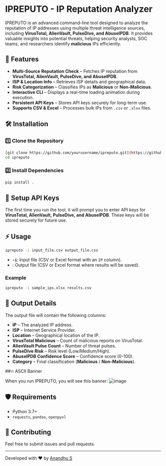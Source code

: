 # IPREPUTO - IP Reputation Analyzer

IPREPUTO is an advanced command-line tool designed to analyze the reputation of IP addresses using multiple threat intelligence sources, including **VirusTotal, AlienVault, PulseDive, and AbuseIPDB**. It provides valuable insights into potential threats, helping security analysts, SOC teams, and researchers identify **malicious** IPs efficiently.

## 🚀 Features

- **Multi-Source Reputation Check** – Fetches IP reputation from **VirusTotal, AlienVault, PulseDive, and AbuseIPDB**.
- **ISP & Location Info** – Retrieves ISP details and geographical data.
- **Risk Categorization** – Classifies IPs as **Malicious** or **Non-Malicious**.
- **Interactive CLI** – Displays a real-time loading animation during execution.
- **Persistent API Keys** – Stores API keys securely for long-term use.
- **Supports CSV & Excel** – Processes bulk IPs from `.csv` or `.xlsx` files.

## 🛠 Installation

### 1️⃣ Clone the Repository
```bash
[git clone https://github.com/yourusername/ipreputo.git](https://github.com/anandhu2231/ipreputo.git)
cd ipreputo
```

### 2️⃣ Install Dependencies
```bash
pip install .
```

## 🔑 Setup API Keys
The first time you run the tool, it will prompt you to enter API keys for **VirusTotal, AlienVault, PulseDive, and AbuseIPDB**. These keys will be stored securely for future use.

## ⚡ Usage
```bash
ipreputo -i input_file.csv output_file.csv
```
- **`-i`**: Input file (CSV or Excel format with an `IP` column).
- : Output file (CSV or Excel format where results will be saved).

### Example
```bash
ipreputo -i sample_ips.xlsx results.csv
```

## 📜 Output Details
The output file will contain the following columns:
- **IP** – The analyzed IP address.
- **ISP** – Internet Service Provider.
- **Location** – Geographical location of the IP.
- **VirusTotal Malicious** – Count of malicious reports on VirusTotal.
- **AlienVault Pulse Count** – Number of threat pulses.
- **PulseDive Risk** – Risk level (Low/Medium/High).
- **AbuseIPDB Confidence Score** – Confidence score (0-100).
- **Category** – Final classification (**Malicious** / **Non-Malicious**).

##🔥 ASCII Banner

When you run IPREPUTO, you will see this banner:
![image](https://github.com/user-attachments/assets/de6ac23a-b1ff-441c-9377-6b7141390f23)


## 🛡 Requirements
- Python 3.7+
- `requests`, `pandas`, `openpyxl`


## 🤝 Contributing
Feel free to submit issues and pull requests.

---
Developed with ❤️ by [Anandhu S](https://github.com/anandhu2231)

